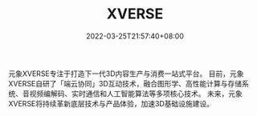 ﻿---
weight: 
title: "XVERSE"
description: "元象XVERSE专注于打造下一代3D内容生产与消费一站式平台。 目前，元象XVERSE自研了「端云协同」3D互动技术，融合图形学、高性能计算与存储系统、音视频编解码、实时通信和人工智能算法等多项核心技术。 未来，元象XVERSE将持续革新底层技术与产品体验，加速3D基础设施建设。"
date: 2022-03-25T21:57:40+08:00
lastmod: 2022-03-25T16:45:40+08:00
draft: false
authors: ["Metabd"]
featuredImage: "205.jpg"
link: "https://xverse.ai/"
tags: ["XVERSE","虚拟人"]
categories: ["navigation"]
navigation: ["虚拟人"]
lightgallery: true
toc: true
pinned: false
recommend: false
recommend1: false
---
元象XVERSE专注于打造下一代3D内容生产与消费一站式平台。 目前，元象XVERSE自研了「端云协同」3D互动技术，融合图形学、高性能计算与存储系统、音视频编解码、实时通信和人工智能算法等多项核心技术。 未来，元象XVERSE将持续革新底层技术与产品体验，加速3D基础设施建设。
